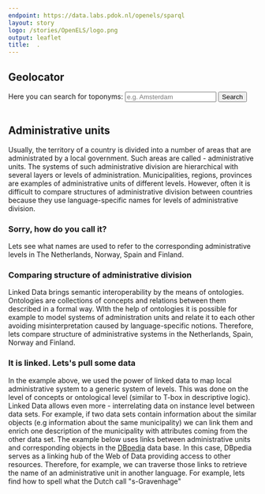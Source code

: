 ```yaml
---
endpoint: https://data.labs.pdok.nl/openels/sparql
layout: story
logo: /stories/OpenELS/logo.png
output: leaflet
title:  .
---
```


## Geolocator
  <link rel="stylesheet" type="text/css" href="/assets/js/openlayers/v4.6.5-dist/ol.css"/>
  <link rel="stylesheet" type="text/css" href="/assets/css/datatables.min.css"/>
  <link rel="stylesheet" type="text/css" href="/assets/css/bootstrap.min.css"/>
 
  <style>
      .map {
        height: 100%;
      }
  </style>
  <script type="text/javascript" src="/assets/js/openlayers/v4.6.5-dist/ol.js"></script>
  <script type="text/javascript" src="/assets/js/bootstrap.min.js"></script>
  <script type="text/javascript" src="/assets/js/datatables.min.js"></script>
  
   <nav class="navbar navbar-light bg-light">
      <form class="form-inline">
          <label for="topoName" class="font-weight-normal">Here you can search for toponyms:  </label>
          <input type="search" class="form-control" id="topoName" placeholder="e.g. Amsterdam"/>
          <button type="button" id="submitButton" class="btn btn-info">Search</button>
      </form>
  </nav>
  
  <div class="container">
      <div class="row">
          <div class="col-sm-6">
              <div id="popup" class="ol-popup">
                  <a href="#" id="popup-closer" class="ol-popup-closer"></a>
                  <div id="popup-content"></div>
              </div>
              <div id="map"></div>
          </div>
          <div class="col-sm-5">
              <table id="table" class="table"></table>
          </div>
      </div>
  </div>
  
  
  <script type="text/javascript" src="geolocator.js"></script>
## Administrative units

  Usually, the territory of a country is divided into a number of areas that are administrated by a local government. Such areas are 
  called - administrative units. The systems of such administrative division are hierarchical with several layers or levels of administration. Municipalities, regions, provinces are examples of administrative units of different levels. 
  However, often it is difficult to compare structures of administrative division between countries because they use language-specific 
  names for levels of administrative division.  
  
### Sorry, how do you call it? 
Lets see what names are used to refer to the corresponding administrative levels in The Netherlands, Norway, Spain and Finland.  

  <div data-query="http://127.0.0.1:5000/stories/OpenELS/#query=PREFIX+rdf%3A+%3Chttp%3A%2F%2Fwww.w3.org%2F1999%2F02%2F22-rdf-syntax-ns%23%3E%0APREFIX+rdfs%3A+%3Chttp%3A%2F%2Fwww.w3.org%2F2000%2F01%2Frdf-schema%23%3E%0APrefix+au%3A+%3Chttp%3A%2F%2Finspire.ec.europa.eu%2Font%2Fau%23%3E%0ASELECT+%3Fcountry+(group_concat(distinct+%3F1stName%3Bseparator%3D'%2C')+as+%3F1stLevel)+(group_concat(distinct+%3F2ndName%3Bseparator%3D'%2C')+as+%3F2ndLevel)++(group_concat(distinct+%3F3rdName%3Bseparator%3D'%2C')+as+%3F3rdLevel)%0AWHERE+%7B%0A%7B++Values+(%3Fg+%3Fcountry)+%7B(%3Chttp%3A%2F%2Fdata.labs.pdok.nl%2Fdataset%2Fopenels%2Fau%3E+%22The+Netherlands%22)%7D%0A++graph+%3Fg+%7B%0A++++++%3Fau1st+au%3AAdministrativeUnit.nationalLevel+%3Chttp%3A%2F%2Finspire.ec.europa.eu%2Fcodelist%2FAdministrativeHierarchyLevel%2F1stOrder%3E%3B%0A+++++++++++++%3Chttp%3A%2F%2Finspire.ec.europa.eu%2Font%2Fau%23AdministrativeUnit.nationalLevelName%3E+%3F1stName.%0A+++++++%3Fau2nd+au%3AAdministrativeUnit.nationalLevel+%3Chttp%3A%2F%2Finspire.ec.europa.eu%2Fcodelist%2FAdministrativeHierarchyLevel%2F2ndOrder%3E%3B%0A+++++++++++++%3Chttp%3A%2F%2Finspire.ec.europa.eu%2Font%2Fau%23AdministrativeUnit.nationalLevelName%3E+%3F2ndName.%0A+++++++%3Fau3rd+au%3AAdministrativeUnit.nationalLevel+%3Chttp%3A%2F%2Finspire.ec.europa.eu%2Fcodelist%2FAdministrativeHierarchyLevel%2F3rdOrder%3E%3B%0A+++++++++++++%3Chttp%3A%2F%2Finspire.ec.europa.eu%2Font%2Fau%23AdministrativeUnit.nationalLevelName%3E+%3F3rdName.%0A+++++%7D%0A%7D%0A++Union%0A++++%7B%0A++SERVICE+%3Chttp%3A%2F%2Frdf.kartverket.no%2F%2Fsparql%3E+%7B%0A++++++Values+(%3Fg+%3Fcountry)+%7B(%3Chttp%3A%2F%2Fopenels%2Fadministrativeunits%3E+%22Norway%22)%7D%0A++graph+%3Fg+%7B%0A++++%3Fau2nd+au%3AAdministrativeUnit.nationalLevel+%222ndOrder%22%3B%0A++++++++++++++++++++++++%3Chttp%3A%2F%2Finspire.ec.europa.eu%2Font%2Fau%23AdministrativeUnit.nationalLevelName%3E+%3F2ndName.%0A++++%3Fau1st+au%3AAdministrativeUnit.nationalLevel+%221stOrder%22%3B%0A++++++++++++++++++++++++%3Chttp%3A%2F%2Finspire.ec.europa.eu%2Font%2Fau%23AdministrativeUnit.nationalLevelName%3E+%3F1stName.%0A++++%3Fau3rd+au%3AAdministrativeUnit.nationalLevel+%223rdOrder%22%3B%0A++++++++++++++++++++++++%3Chttp%3A%2F%2Finspire.ec.europa.eu%2Font%2Fau%23AdministrativeUnit.nationalLevelName%3E+%3F3rdName.%0A++%7D%0A++++%7D%0A++%7D%0A%7D%0AGroup+by+%3Fcountry%0A%0A&contentTypeConstruct=text%2Fturtle&contentTypeSelect=application%2Fsparql-results%2Bjson&endpoint=https%3A%2F%2Fdata.labs.pdok.nl%2Fopenels%2Fsparql&requestMethod=POST&tabTitle=Query&headers=%7B%7D&outputFormat=table"
       data-query-endpoint="https://data.labs.pdok.nl/openels/sparql"
       data-query-sparql="levels_names.rq"
       data-query-output="table">
 </div>

### Comparing structure of administrative division 

  Linked Data brings semantic interoperability by the means of ontologies. Ontologies are collections of concepts and relations between them described in a formal way. WIth the help of ontologies it is possible for 
  example to model systems of administration units and relate it to each other avoiding misinterpretation caused by language-specific notions.
  Therefore, lets compare structure of administrative systems in the Netherlands, Spain, Norway and Finland.   
  
  <div data-query="http://127.0.0.1:5000/stories/OpenELS/#query=PREFIX+geo%3A+%3Chttp%3A%2F%2Fwww.opengis.net%2Font%2Fgeosparql%23%3E%0APREFIX+rdfs%3A+%3Chttp%3A%2F%2Fwww.w3.org%2F2000%2F01%2Frdf-schema%23%3E%0APrefix+au%3A+%3Chttp%3A%2F%2Finspire.ec.europa.eu%2Font%2Fau%23%3E%0APrefix+nationallevel%3A+%3Chttp%3A%2F%2Finspire.ec.europa.eu%2Fcodelist%2FAdministrativeHierarchyLevel%2F%3E%0A%0Aselect+%0A%3Fcountry+(count(distinct+%3Fau1st)+as+%3F1stLevel)+(count(distinct+%3Fau2nd)+as+%3F2ndLevel)+(count(distinct+%3Fau3rd)+as+%3F3rdLevel)+(count(distinct+%3Fau4th)+as+%3F4thLevel)+%0A%7B%0A%7B+Values+(%3Fg+%3Fcountry)+%7B(%3Chttp%3A%2F%2Fdata.labs.pdok.nl%2Fdataset%2Fopenels%2Fau%3E+%22Netherlands%22)%7D%0A++++graph+%3Fg+%7B+++%0A++++++%3Fau1st+au%3AAdministrativeUnit.nationalLevel+%3Chttp%3A%2F%2Finspire.ec.europa.eu%2Fcodelist%2FAdministrativeHierarchyLevel%2F1stOrder%3E.%0A++++++%3Fau2nd+au%3AAdministrativeUnit.nationalLevel+%3Chttp%3A%2F%2Finspire.ec.europa.eu%2Fcodelist%2FAdministrativeHierarchyLevel%2F2ndOrder%3E.%0A++++++%3Fau3rd+au%3AAdministrativeUnit.nationalLevel+%3Chttp%3A%2F%2Finspire.ec.europa.eu%2Fcodelist%2FAdministrativeHierarchyLevel%2F3rdOrder%3E.+++%0A+%7D+%0A%7D%0A+++++Union+%0A++%7B%0A++SERVICE+%3Chttp%3A%2F%2F193.167.189.160%2Fopenels%2Ffuseki%2Fds%2Fquery%3E%7B+%0A++++Values+(%3Fg+%3Fcountry)+%7B(%3Chttp%3A%2F%2Fpaikkatiedot.fi%2Fds%2Fopenels%2Fau%3E+%22Finland%22)%7D%0A++++++graph+%3Fg+%7B%0A++++++%3Fau1st+au%3AAdministrativeUnit.nationalLevel+%3Chttp%3A%2F%2Finspire.ec.europa.eu%2Fcodelist%2FAdministrativeHierarchyLevel%2F1stOrder%3E.%0A++++++%3Fau2nd+au%3AAdministrativeUnit.nationalLevel+%3Chttp%3A%2F%2Finspire.ec.europa.eu%2Fcodelist%2FAdministrativeHierarchyLevel%2F2ndOrder%3E.%0AOptional+%7B%3Fau3rd+au%3AAdministrativeUnit.nationalLevel+%3Chttp%3A%2F%2Finspire.ec.europa.eu%2Fcodelist%2FAdministrativeHierarchyLevel%2F3rdOrder%3E.%7D%0A+++++++%3Fau4th+au%3AAdministrativeUnit.nationalLevel+%3Chttp%3A%2F%2Finspire.ec.europa.eu%2Fcodelist%2FAdministrativeHierarchyLevel%2F4thOrder%3E.%0A+++++%7D%0A++++%7D%0A++%7D%0A++++Union%0A++%7B%0A++SERVICE+%3Chttp%3A%2F%2Frdf.kartverket.no%2F%2Fsparql%3E+%7B+%0A++++++Values+(%3Fg+%3Fcountry)+%7B(%3Chttp%3A%2F%2Fopenels%2Fadministrativeunits%3E+%22Norway%22)%7D%0A++graph+%3Fg+%7B+%0A++++%3Fau2nd+au%3AAdministrativeUnit.nationalLevel+%222ndOrder%22.%0A++++%3Fau1st+au%3AAdministrativeUnit.nationalLevel+%221stOrder%22.%0A++++%3Fau3rd+au%3AAdministrativeUnit.nationalLevel+%223rdOrder%22.%0A++%7D%0A++++%7D%0A+++++%7D%0A%7D++Group+by+%3Fg+%3Fcountry&contentTypeConstruct=text%2Fturtle&contentTypeSelect=application%2Fsparql-results%2Bjson&endpoint=https%3A%2F%2Fdata.labs.pdok.nl%2Fopenels%2Fsparql&requestMethod=POST&tabTitle=Query&headers=%7B%7D&outputFormat=gchart&outputSettings=%7B%22chartConfig%22%3A%7B%22options%22%3A%7B%22annotations%22%3A%7B%22domain%22%3A%7B%7D%7D%2C%22legacyScatterChartLabels%22%3Atrue%2C%22legend%22%3A%22bottom%22%2C%22series%22%3A%7B%220%22%3A%7B%22color%22%3A%22%23980000%22%7D%2C%221%22%3A%7B%22color%22%3A%22%234a86e8%22%2C%22targetAxisIndex%22%3A0%7D%7D%2C%22isStacked%22%3Afalse%2C%22vAxes%22%3A%5B%7B%22title%22%3Anull%2C%22minValue%22%3Anull%2C%22maxValue%22%3Anull%2C%22viewWindow%22%3A%7B%22max%22%3Anull%2C%22min%22%3Anull%7D%2C%22useFormatFromData%22%3Atrue%2C%22logScale%22%3Afalse%7D%2C%7B%22viewWindow%22%3A%7B%22max%22%3Anull%2C%22min%22%3Anull%7D%2C%22minValue%22%3Anull%2C%22maxValue%22%3Anull%2C%22useFormatFromData%22%3Atrue%2C%22logScale%22%3Afalse%7D%5D%2C%22booleanRole%22%3A%22certainty%22%2C%22hAxis%22%3A%7B%22minValue%22%3Anull%2C%22maxValue%22%3Anull%2C%22viewWindow%22%3Anull%2C%22viewWindowMode%22%3Anull%2C%22useFormatFromData%22%3Atrue%2C%22title%22%3A%22Countries%22%7D%2C%22width%22%3A600%2C%22height%22%3A371%2C%22backgroundColor%22%3A%7B%22fill%22%3A%22%23f3f3f3%22%7D%2C%22domainAxis%22%3A%7B%22direction%22%3A1%7D%2C%22focusTarget%22%3A%22category%22%2C%22title%22%3A%22Number+of+administrative+units+per+administrative+level%22%2C%22fontName%22%3A%22sans-serif%22%7D%2C%22state%22%3A%7B%7D%2C%22view%22%3A%7B%22columns%22%3Anull%2C%22rows%22%3Anull%7D%2C%22isDefaultVisualization%22%3Afalse%2C%22chartType%22%3A%22ColumnChart%22%7D%2C%22motionChartState%22%3Anull%7D"
       data-query-endpoint="https://data.labs.pdok.nl/openels/sparql"
       data-query-sparql="compare_AUs.rq"
       data-query-output="gchart">
 </div>
 
### It is linked. Lets's pull some data 
  In the example above, we used the power of linked data to map local administrative system to a generic system of levels. This was done on the level of concepts or ontological level (similar to T-box in descriptive logic). 
  Linked Data allows even more - interrelating data on instance level between data sets. For example, if two data sets contain information about the similar objects (e.g information about the same municipality) we can link them and 
  enrich one description of the municipality with attributes coming from the other data set.
  The example below uses links between administrative units and corresponding objects in the [DBpedia](https://wiki.dbpedia.org/) data base. 
  In this case, DBpedia serves as a linking hub of the Web of Data providing access to other resources. Therefore, for example, we can traverse those links to 
  retrieve the name of an administrative unit in another language. For example, lets find how to spell what the Dutch call "s-Gravenhage"   
  
  
  <div data-query="http://yasgui.org/#query=PREFIX+rdfs%3A+%3Chttp%3A%2F%2Fwww.w3.org%2F2000%2F01%2Frdf-schema%23%3E%0APrefix+au%3A+%3Chttp%3A%2F%2Finspire.ec.europa.eu%2Font%2Fau%23%3E%0Aselect+%3Fs+%3Fname+where+%7B%0A%0A%3Fs+a+au%3AAdministrativeUnit%3B%0A+++rdfs%3Alabel+%22's-Gravenhage%22%40nl%3B%0A++++++++++++++++++++++++++++rdfs%3AseeAlso+%3FinDb.%0A+++service+%3Chttp%3A%2F%2Ffactforge.net%2Frepositories%2Fff-news%3E+%7B%0A+++++++%3FinDb+%3Chttp%3A%2F%2Fwww.geonames.org%2Fontology%23alternateName%3E+%3Fname+.%0A++++FILTER+((+lang(%3Fname)+%3D+%22es%22+)+%7C%7C+(+lang(%3Fname)+%3D+%22fi%22+)+%7C%7C+(+lang(%3Fname)+%3D+%22no%22+))%0A++%7D%0A%0A+++%7D&contentTypeConstruct=text%2Fturtle&contentTypeSelect=application%2Fsparql-results%2Bjson&endpoint=https%3A%2F%2Fdata.labs.pdok.nl%2Fopenels%2Fsparql&requestMethod=POST&tabTitle=Query+27&headers=%7B%7D&outputFormat=table"
         data-query-endpoint="https://data.labs.pdok.nl/openels/sparql"
         data-query-sparql="den_haag.rq"
         data-query-output="table">
   </div>
    
    

  